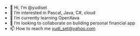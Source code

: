 - 👋 Hi, I’m @yudiset
- 👀 I’m interested in Pascal, Java, C#, cloud
- 🌱 I’m currently learning OpenXava
- 💞️ I’m looking to collaborate on buliding personal financial app
- 📫 How to reach me yudi_set@yahoo.com

<!---
yudiset/yudiset is a ✨ special ✨ repository because its `README.md` (this file) appears on your GitHub profile.
You can click the Preview link to take a look at your changes.
--->
